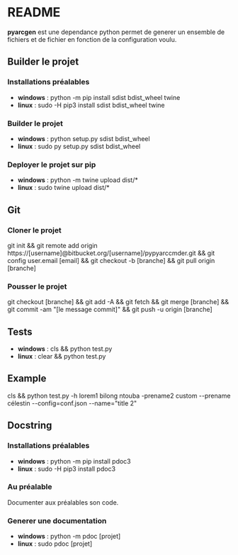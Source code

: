 # README

**pyarcgen** est une dependance python permet de generer un ensemble de fichiers et de fichier en fonction de la configuration voulu.

## Builder le projet

### Installations préalables

* **windows** : python -m pip install sdist bdist_wheel twine
* **linux** : sudo -H pip3 install sdist bdist_wheel twine

### Builder le projet

* **windows** : python setup.py sdist bdist_wheel
* **linux** : sudo py setup.py sdist bdist_wheel

### Deployer le projet sur pip

* **windows** : python -m twine upload dist/*
* **linux** : sudo twine upload dist/*

## Git

### Cloner le projet

git init && git remote add origin https://[username]@bitbucket.org/[username]/pypyarccmder.git && git config user.email [email] && git checkout -b [branche] && git pull origin [branche]

### Pousser le projet

git checkout [branche] && git add -A && git fetch && git merge [branche] && git commit -am "[le message commit]" && git push -u origin [branche]

## Tests

* **windows** : cls && python test.py
* **linux** : clear && python test.py

## Example
cls && python test.py -h lorem1 bilong ntouba -prename2 custom --prename célestin --config=conf.json --name="title 2"

## Docstring

### Installations préalables

* **windows** : python -m pip install pdoc3
* **linux** : sudo -H pip3 install pdoc3

### Au préalable

Documenter aux préalables son code.

### Generer une documentation

* **windows** : python -m pdoc [projet]
* **linux** : sudo pdoc [projet]